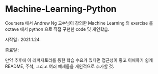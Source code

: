 # Machine-Learning-Python

Coursera 에서 Andrew Ng 교수님이 강의한 Machine Learning 의 exercise 를 octave 에서 python 으로 직접 구현한 code 및 개인학습.

시작일 : 2021.1.24.

종료일 : 

만약 추후에 이 레퍼지토리를 통한 학습 수요가 있다면 접근성이 좋고 이해하기 쉽게 README, 주석, 그리고 여러 예제들을 개인적으로 추가할 것.

